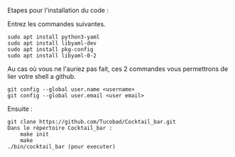 Etapes pour l'installation du code :

Entrez les commandes suivantes.

    sudo apt install python3-yaml
    sudo apt install libyaml-dev
    sudo apt install pkg-config
    sudo apt install libyaml-0-2

Au cas où vous ne l'auriez pas fait, ces 2 commandes vous permettrons de lier votre shell a github.

    git config --global user.name <username>
    git config --global user.email <user email>

Ensuite :

    git clone https://github.com/Tucobad/Cocktail_bar.git
    Dans le répertoire Cocktail_bar :
    	make init
    	make
	./bin/cocktail_bar (pour executer)
